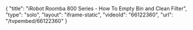 {
    "title": "iRobot Roomba 800 Series - How To Empty Bin and Clean Filter",
    "type": "solo",
    "layout": "iframe-static",
    "videoId": "66122360",
    "url": "\/tvpembed\/66122360"
}